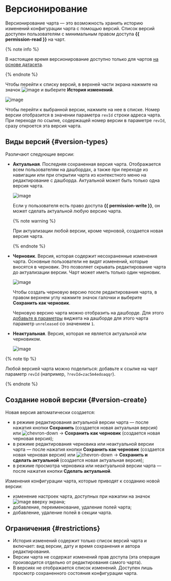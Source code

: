 # Версионирование

Версионирование чарта — это возможность хранить историю изменений конфигурации чарта с помощью версий. Список версий доступен пользователям с минимальным правом доступа **{{ permission-read }}** на чарт.

{% note info %}

В настоящее время версионирование доступно только для чартов [на основе датасета](#dataset-based-charts).

{% endnote %}

Чтобы перейти к списку версий, в верхней части экрана нажмите на значок ![image](../../../_assets/console-icons/ellipsis.svg) и выберите **История изменений**.

![image](../../../_assets/datalens/concepts/version-list.png)

Чтобы перейти к выбранной версии, нажмите на нее в списке. Номер версии отобразится в значении параметра `revId` строки адреса чарта. При переходе по ссылке, содержащей номер версии в параметре `revId`, сразу откроется эта версия чарта.


## Виды версий {#version-types}

Различают следующие версии:

* **Актуальная**. Последняя сохраненная версия чарта. Отображается всем пользователям на дашбордах, а также при переходе из навигации или при открытии чарта из контекстного меню на редактирование с дашборда. Актуальной может быть только одна версия чарта.
  
  ![image](../../../_assets/datalens/concepts/current-version.png)

  Если у пользователя есть право доступа **{{ permission-write }}**, он может сделать актуальной любую версию чарта.
  
  {% note warning %}
  
  При актуализации любой версии, кроме черновой, создается новая версия чарта.

  {% endnote %}
  
* **Черновик**. Версия, которая содержит несохраненные изменения чарта. Основные пользователи не видят изменений, которые вносятся в черновик. Это позволяет скрывать редактирование чарта до актуализации версии. Чарт может иметь только один черновик.

  ![image](../../../_assets/datalens/concepts/draft-version.png)

  Чтобы создать черновую версию после редактирования чарта, в правом верхнем углу нажмите значок галочки и выберите **Сохранить как черновик**.

  Черновую версию чарта можно отобразить на дашборде. Для этого [добавьте в параметры](../../operations/chart/add-parameters.md) виджета на дашборде для этого чарта параметр `unreleased` со значением `1`.

* **Неактуальная**. Версия, которая не является актуальной или черновиком.

  ![image](../../../_assets/datalens/concepts/old-version.png)

{% note tip %}

Любой версией чарта можно поделиться: добавьте к ссылке на чарт параметр `revId` (например, `?revId=zac5m4edoaqqr`).

{% endnote %}

## Создание новой версии {#version-create}

Новая версия автоматически создается:

* в режиме редактирования актуальной версии чарта — после нажатия кнопки **Сохранить** (создается новая актуальная версия) или ![chevron-down](../../../_assets/console-icons/chevron-down.svg) → **Сохранить как черновик** (создается новая черновая версия);
* в режиме редактирования черновика или неактуальной версии чарта — после нажатия кнопки **Сохранить как черновик** (создается новая черновая версия) или ![chevron-down](../../../_assets/console-icons/chevron-down.svg) → **Сохранить и сделать актуальной** (создается новая актуальная версия);
* в режиме просмотра черновика или неактуальной версии чарта — после нажатия кнопки **Сделать актуальной**.

Изменения конфигурации чарта, которые приводят к созданию новой версии:

* изменение настроек чарта, доступных при нажатии на значок ![image](../../../_assets/console-icons/gear.svg) вверху экрана;
* добавление, переименование, удаление полей чарта;
* добавление, удаление полей в секции чарта.

## Ограничения {#restrictions}

* История изменений содержит только список версий чарта и включает: вид версии, дату и время сохранения и автора редактирования.
* Версии чарта не содержат изменений прав доступа (эта операция производится отдельно от редактирования самого чарта).
* В версиях не отображается список изменений. Доступен лишь просмотр сохраненного состояния конфигурации чарта.

